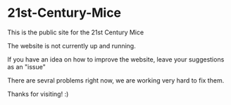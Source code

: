 # 21st-Century-Mice
This is the public site for the 21st Century Mice

The website is not currently up and running. 

If you have an idea on how to improve the website, leave your suggestions as an "issue"

There are sevral problems right now, we are working very hard to fix them.

Thanks for visiting! :)
